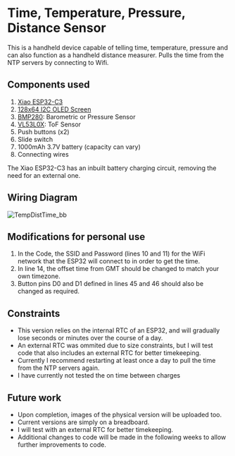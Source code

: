 # Time, Temperature, Pressure, Distance Sensor
This is a handheld device capable of telling time, temperature, pressure and can also function as a handheld distance measurer.
Pulls the time from the NTP servers by connecting to Wifi.

## Components used

1. [Xiao ESP32-C3](https://www.seeedstudio.com/Seeed-XIAO-ESP32C3-p-5431.html?gclid=Cj0KCQiApKagBhC1ARIsAFc7Mc60khgql8XgAPUv_kWXXiOs9c-ZzNqNyL-MhDEzU8uwlYhVZclULnAaAi9WEALw_wcB)
2. [128x64 I2C OLED Screen](https://www.amazon.com/HiLetgo-Serial-128X64-Display-Color/dp/B06XRBTBTB/ref=sr_1_2_sspa?crid=3I2X1GGFF9JU8&keywords=128x64+i2c+oled+display&qid=1678425631&sprefix=128x64+i2c+oled+display%2Caps%2C138&sr=8-2-spons&psc=1&spLa=ZW5jcnlwdGVkUXVhbGlmaWVyPUEyRFJZUzRNNkJGR0JOJmVuY3J5cHRlZElkPUEwMzg0ODIyUVkxT1pEM042VEc2JmVuY3J5cHRlZEFkSWQ9QTA3OTg1ODJNNFJMSFY0TkJNSiZ3aWRnZXROYW1lPXNwX2F0ZiZhY3Rpb249Y2xpY2tSZWRpcmVjdCZkb05vdExvZ0NsaWNrPXRydWU=)
3. [BMP280](https://www.amazon.com/HiLetgo-Precision-BMP280-3-3-Atmospheric-Pressure/dp/B07VNDZ6N4/ref=sr_1_3?crid=292KE75CWB7U0&keywords=BMP280&qid=1678425681&sprefix=bmp280%2Caps%2C124&sr=8-3): Barometric or Pressure Sensor
4. [VL53L0X](https://www.amazon.com/HiLetgo-VL53L0X-Distance-Measurement-Breakout/dp/B071DW8M8V/ref=sr_1_1_sspa?keywords=vl53l0x&qid=1678425704&sprefix=VL53%2Caps%2C139&sr=8-1-spons&psc=1&spLa=ZW5jcnlwdGVkUXVhbGlmaWVyPUEzUVE3M0RWSFJHS1BHJmVuY3J5cHRlZElkPUEwNjAyMDkwMTJaVDVHSUxTWTAwRCZlbmNyeXB0ZWRBZElkPUEwMTQ2NTYzQVY3MEpGMlg3U0dGJndpZGdldE5hbWU9c3BfYXRmJmFjdGlvbj1jbGlja1JlZGlyZWN0JmRvTm90TG9nQ2xpY2s9dHJ1ZQ==): ToF Sensor
5. Push buttons (x2)
6. Slide switch
7. 1000mAh 3.7V battery (capacity can vary)    
8. Connecting wires

The Xiao ESP32-C3 has an inbuilt battery charging circuit, removing the need for an external one.

## Wiring Diagram

![TempDistTime_bb](https://user-images.githubusercontent.com/126985041/224226720-88c24c38-9e55-45de-94db-faa0005e6196.jpg)

## Modifications for personal use

1. In the Code, the SSID and Password (lines 10 and 11) for the WiFi network that the ESP32 will connect to in order to get the time.
2. In line 14, the offset time from GMT should be changed to match your own timezone.
3. Button pins D0 and D1 defined in lines 45 and 46 should also be changed as required.

## Constraints

* This version relies on the internal RTC of an ESP32, and will gradually lose seconds or minutes over the course of a day.
* An external RTC was ommited due to size constraints, but I will test code that also includes an external RTC for better timekeeping.
* Currently I recommend restarting at least once a day to pull the time from the NTP servers again.
* I have currently not tested the on time between charges

## Future work

* Upon completion, images of the physical version will be uploaded too.
* Current versions are simply on a breadboard.
* I will test with an external RTC for better timekeeping.
* Additional changes to code will be made in the following weeks to allow further improvements to code.
